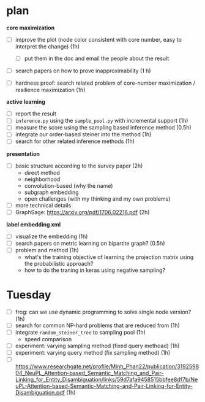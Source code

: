 # plan

**core maximization**

- [ ] improve the plot (node color consistent with core number, easy to interpret the change) (1h)
  - [ ] put them in the doc and email the people about the result
- [ ] search papers on how to prove inapproximability (1 h)
- [ ] hardness proof: search related problem of core-number maximization / resilience maximization (1h)


**active learning**

- [ ] report the result 
- [ ] `inference.py` using the `sample_pool.py` with incremental support (1h)
- [ ] measure the score using the sampling based inference method (0.5h)
- [ ] integrate our order-based steiner into the method (1h)
- [ ] search for other related inference methods (1h)

**presentation**

- [ ] basic structure according to the survey paper (2h) 
  - direct method
  - neighborhood
  - convolution-based (why the name)
  - subgraph embedding
  - open challenges (with my thinking and my own problems)
- [ ] more technical details
- [ ] GraphSage: https://arxiv.org/pdf/1706.02216.pdf (2h)

**label embedding xml**

- [ ] visualize the embedding (1h)
- [ ] search papers on metric learning on bipartite graph? (0.5h)
- [ ] problem and method (1h)
  - what's the training objective of learning the projection matrix using the probabilistic approach?
  - how to do the traning in keras using negative sampling?


# Tuesday

- [ ] frog: can we use dynamic programming to solve single node version? (1h)
- [ ] search for common NP-hard problems that are reduced from (1h)
- [ ] integrate `random_steiner_tree` to sampling pool (1h)
  -  speed comparison
- [ ] experiment: varying sampling method (fixed query methoad) (1h)
- [ ] experiment: varying query method (fix sampling method) (1h)
- [ ] https://www.researchgate.net/profile/Minh_Phan22/publication/319259804_NeuPL_Attention-based_Semantic_Matching_and_Pair-Linking_for_Entity_Disambiguation/links/59d7afa9458515bbfee8df7b/NeuPL-Attention-based-Semantic-Matching-and-Pair-Linking-for-Entity-Disambiguation.pdf (1h)